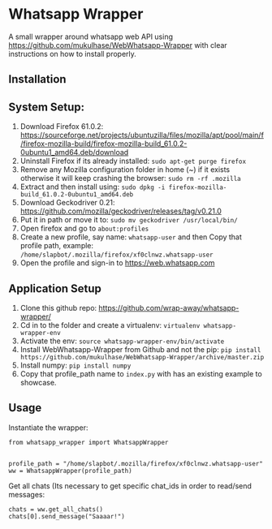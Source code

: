 # Whatsapp Wrapper

A small wrapper around whatsapp web API using https://github.com/mukulhase/WebWhatsapp-Wrapper with clear instructions
on how to install properly.

## Installation

## System Setup:

1. Download Firefox 61.0.2: https://sourceforge.net/projects/ubuntuzilla/files/mozilla/apt/pool/main/f/firefox-mozilla-build/firefox-mozilla-build_61.0.2-0ubuntu1_amd64.deb/download
2. Uninstall Firefox if its already installed: `sudo apt-get purge firefox`
3. Remove any Mozilla configuration folder in home (~) if it exists otherwise it will keep crashing the browser: `sudo rm -rf .mozilla`
4. Extract and then install using: `sudo dpkg -i firefox-mozilla-build_61.0.2-0ubuntu1_amd64.deb`
5. Download Geckodriver 0.21: https://github.com/mozilla/geckodriver/releases/tag/v0.21.0
6. Put it in path or move it to: `sudo mv geckodriver /usr/local/bin/`
7. Open firefox and go to `about:profiles`
8. Create a new profile, say name: `whatsapp-user` and then Copy that profile path, example: `/home/slapbot/.mozilla/firefox/xf0clnwz.whatsapp-user`
9. Open the profile and sign-in to https://web.whatsapp.com

## Application Setup

1. Clone this github repo: https://github.com/wrap-away/whatsapp-wrapper/
2. Cd in to the folder and create a virtualenv: `virtualenv whatsapp-wrapper-env`
3. Activate the env: `source whatsapp-wrapper-env/bin/activate`
4. Install WebWhatsapp-Wrapper from Github and not the pip: `pip install https://github.com/mukulhase/WebWhatsapp-Wrapper/archive/master.zip`
5. Install numpy: `pip install numpy`
6. Copy that profile_path name to `index.py` with has an existing example to showcase.


## Usage

Instantiate the wrapper:

```
from whatsapp_wrapper import WhatsappWrapper


profile_path = "/home/slapbot/.mozilla/firefox/xf0clnwz.whatsapp-user"
ww = WhatsappWrapper(profile_path)
```

Get all chats (Its necessary to get specific chat_ids in order to read/send messages:

```
chats = ww.get_all_chats()
chats[0].send_message("Saaaar!")
```
